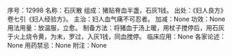 序号：12998
名称：石灰散
组成：猪贴脊血半盏，石灰1钱。
出处：《妇人良方》卷七引《妇人经验方》。
主治：妇人血气痛不可忍者。
加减：None
功效：None
用法用量：放温服，立愈。
制备方法：将猪血于汤上暖，用杖子搅停后，用石灰于火上烧令黄，为末，罗过，入灰1钱，同血搅停。
临床应用：None
各家论述：None
用药禁忌：None
附注：None
